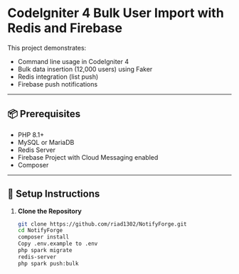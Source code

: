 # CodeIgniter 4 Bulk User Import with Redis and Firebase

This project demonstrates:

- Command line usage in CodeIgniter 4
- Bulk data insertion (12,000 users) using Faker
- Redis integration (list push)
- Firebase push notifications

---

## 📦 Prerequisites

- PHP 8.1+
- MySQL or MariaDB
- Redis Server
- Firebase Project with Cloud Messaging enabled
- Composer

---

## 🚀 Setup Instructions

1. **Clone the Repository**
   ```bash
   git clone https://github.com/riad1302/NotifyForge.git
   cd NotifyForge
   composer install
   Copy .env.example to .env
   php spark migrate
   redis-server
   php spark push:bulk



